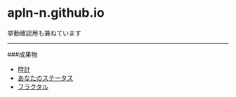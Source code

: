 # apln-n.github.io
挙動確認用も兼ねています

---
###成果物

- [時計](https://apln-n.github.io/pages/tick)
- [あなたのステータス](https://apln-n.github.io/pages/yourStatus/)
- [フラクタル](https://apln-n.github.io/pages/fractal/)
